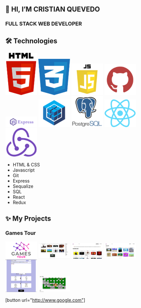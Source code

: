## 👋 HI, I’M CRISTIAN QUEVEDO

### FULL STACK WEB DEVELOPER


## 🛠 Technologies

<p>
    <code><img width='100px' src='https://github.com/xerxes97/xerxes97/blob/main/images/html.png' alt='HTML5'/></code>
    <code><img width='100px' src='https://github.com/xerxes97/xerxes97/blob/main/images/css.png' alt='CSS'/></code>
    <code><img width='100px' src='https://github.com/xerxes97/xerxes97/blob/main/images/js.png' alt='JS'/></code>
    <code><img width='100px' src='https://github.com/xerxes97/xerxes97/blob/main/images/git.png' alt='GITHUB'/></code>
    <code><img width='100px' src='https://github.com/xerxes97/xerxes97/blob/main/images/express.png' alt='EXPRESS'/></code>
    <code><img width='100px' src='https://github.com/xerxes97/xerxes97/blob/main/images/pixlr-bg-result.png' alt='SEQUELIZE'/></code>
    <code><img width='100px' src='https://github.com/xerxes97/xerxes97/blob/main/images/postgrest.png' alt='POSTGREST'/></code>
    <code><img width='100px' src='https://github.com/xerxes97/xerxes97/blob/main/images/react.png' alt='REACT'/></code>
    <code><img width='100px' src='https://github.com/xerxes97/xerxes97/blob/main/images/redux.png' alt='REDUX'/></code>
</p>

<ul>
    <li>HTML & CSS</li>
    <li>Javascript</li>
    <li>Git</li>
    <li>Express</li>
    <li>Sequalize</li>
    <li>SQL</li>
    <li>React</li>
    <li>Redux</li>
</ul>

## ✨ My Projects

### Games Tour

<p>
<img width='100px' src='https://github.com/xerxes97/xerxes97/blob/main/images/gamesTourNav.png' alt='LOGO'/>
<img width='100px' src='https://github.com/xerxes97/xerxes97/blob/main/images/filter.png' alt='FILTER'/>
<img width='100px' src='https://github.com/xerxes97/xerxes97/blob/main/images/home.png' alt='HOME'/>
<img width='100px' src='https://github.com/xerxes97/xerxes97/blob/main/images/search.png' alt='SEARCH'/>
<img width='100px' src='https://github.com/xerxes97/xerxes97/blob/main/images/form.png' alt='FORM'/>
<img width='100px' src='https://github.com/xerxes97/xerxes97/blob/main/images/details.png' alt='DETAILS'/>
</p>

[button url="http://www.google.com"]
<!---
xerxes97/xerxes97 is a ✨ special ✨ repository because its `README.md` (this file) appears on your GitHub profile.
You can click the Preview link to take a look at your changes.
--->
